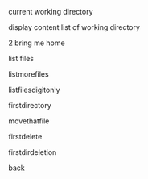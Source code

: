 current working directory

display content list of working directory

2 bring me home

list files

listmorefiles

listfilesdigitonly

firstdirectory

movethatfile

firstdelete

firstdirdeletion

back
